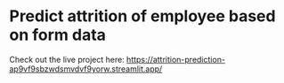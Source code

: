 # Predict attrition of employee based on form data

Check out the live project here: https://attrition-prediction-ap9vf9sbzwdsmvdvf9yorw.streamlit.app/
